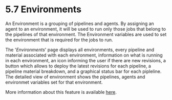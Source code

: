 #  5.7 Environments

An Environment is a grouping of pipelines and agents. By assigning an agent to an environment, it will be used to run only those jobs that belong to the pipelines of that environment. The Environment variables are used to set the environment that is required for the jobs to run.

The '*Environments*' page displays all environments, every pipeline and material associated with each environment, information on what is running in each environment, an icon informing the user if there are new revisions, a button which allows to deploy the latest revisions for each pipeline, a pipeline material breakdown, and a graphical status bar for each pipleline. The detailed view of environment shows the pipelines, agents and environmet variables set for that environment.

More information about this feature is available [here](http://www.thoughtworks.com/products/docs/go/current/help/managing_environments.html).

